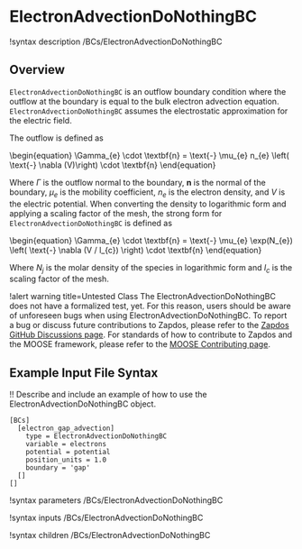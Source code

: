 # ElectronAdvectionDoNothingBC

!syntax description /BCs/ElectronAdvectionDoNothingBC

## Overview

`ElectronAdvectionDoNothingBC` is an outflow boundary condition where the outflow at the
boundary is equal to the bulk electron advection equation.
`ElectronAdvectionDoNothingBC` assumes the electrostatic approximation for the electric field.

The outflow is defined as

\begin{equation}
\Gamma_{e} \cdot \textbf{n} = \text{-} \mu_{e} n_{e} \left( \text{-} \nabla (V)\right) \cdot \textbf{n} 
\end{equation}

Where $\Gamma$ is the outflow normal to the boundary, $\textbf{n}$ is the normal of the boundary, $\mu_{e}$ is the mobility coefficient, $n_{e}$ is the electron density, and $V$ is the electric potential. When converting the density to logarithmic form and applying a scaling
factor of the mesh, the strong form for `ElectronAdvectionDoNothingBC` is defined as

\begin{equation}
\Gamma_{e} \cdot \textbf{n} = \text{-} \mu_{e} \exp(N_{e}) \left(  \text{-} \nabla (V / l_{c}) \right) \cdot \textbf{n}
\end{equation}

Where $N_{j}$ is the molar density of the species in logarithmic form and
$l_{c}$ is the scaling factor of the mesh.

!alert warning title=Untested Class
The ElectronAdvectionDoNothingBC does not have a formalized test, yet. For this reason,
users should be aware of unforeseen bugs when using ElectronAdvectionDoNothingBC. To
report a bug or discuss future contributions to Zapdos, please refer to the
[Zapdos GitHub Discussions page](https://github.com/shannon-lab/zapdos/discussions).
For standards of how to contribute to Zapdos and the MOOSE framework,
please refer to the [MOOSE Contributing page](framework/contributing.md).

## Example Input File Syntax

!! Describe and include an example of how to use the ElectronAdvectionDoNothingBC object.

```text
[BCs]
  [electron_gap_advection]
    type = ElectronAdvectionDoNothingBC
    variable = electrons
    potential = potential
    position_units = 1.0
    boundary = 'gap'
  []
[]
```

!syntax parameters /BCs/ElectronAdvectionDoNothingBC

!syntax inputs /BCs/ElectronAdvectionDoNothingBC

!syntax children /BCs/ElectronAdvectionDoNothingBC
